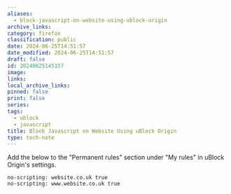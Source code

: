 ```yaml
---
aliases:
  - block-javascript-on-website-using-ublock-origin
archive_links: 
category: firefox
classification: public
date: 2024-06-25T14:51:57
date_modified: 2024-06-25T14:51:57
draft: false
id: 20240625145157
image: 
links: 
local_archive_links: 
pinned: false
print: false
series: 
tags:
  - ublock
  - javascript
title: Block Javascript on Website Using uBlock Origin
type: tech-note
---
```


Add the below to the "Permanent rules" section under "My rules" in uBlock Origin's settings.

```
no-scripting: website.co.uk true
no-scripting: www.website.co.uk true
```
